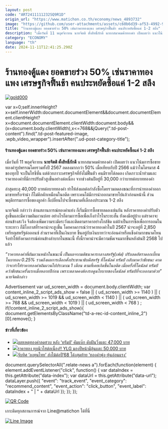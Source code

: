 ```yaml
---
layout: post
code: "ART2411111232SQ9R1D"
origin_url: "https://www.matichon.co.th/economy/news_4893732"
image: "https://github.com/user-attachments/assets/c60b6d39-af53-4992-96c9-d2d7da7b0ad4"
title: "ร้านทองตู้แดง ยอดขายร่วง 50% เซ่นราคาทองแพง เศรษฐกิจฟื้นช้า คนประหยัดซื้อแค่ 1-2 สลึง"
description: "เมื่อวันที่ 11 พฤศจิกายน นายจิตติ ตั้งสิทธิ์ภักดี นายกสมาคมค้าทองคำ เปิดเผยว่า แนวโน้มการซื้อขายทองคำรูปพรรณโดยรวมทั้งปี 2567 ลดลงมากกว่า 50% เมื่อเทียบกับปี"
category: "ECONOMY"
language: "th"
date: 2024-11-11T12:41:25.290Z
---
```


# ร้านทองตู้แดง ยอดขายร่วง 50% เซ่นราคาทองแพง เศรษฐกิจฟื้นช้า คนประหยัดซื้อแค่ 1-2 สลึง

[![](https://www.matichon.co.th/wp-content/uploads/2024/11/gold000.jpg "gold000")](https://www.matichon.co.th/wp-content/uploads/2024/11/gold000.jpg)

var x=0;self.innerHeight?x=self.innerWidth:document.documentElement&&document.documentElement.clientHeight?x=document.documentElement.clientWidth:document.body&&(x=document.body.clientWidth),x<=768&&jQuery(".td-post-content").find(".td-post-featured-image, .wpb\_video\_wrapper").insertAfter(".ud-post-category-title");

#### **ร้านทองตู้แดง ยอดขายร่วง 50% เซ่นราคาทองแพง เศรษฐกิจฟื้นช้า คนประหยัดซื้อแค่ 1-2 สลึง**

เมื่อวันที่ 11 พฤศจิกายน **นายจิตติ ตั้งสิทธิ์ภักดี** นายกสมาคมค้าทองคำ เปิดเผยว่า แนวโน้มการซื้อขายทองคำรูปพรรณโดยรวมทั้งปี 2567 ลดลงมากกว่า 50% เมื่อเทียบกับปี 2566 แม้ว่าในไตรมาส 4 ของทุกปี จะเป็นไฮซีซั่น แต่ด้วยภาวะเศรษฐกิจที่ยังไม่ฟื้นตัว คนมีรายได้ลดลง เกิดภาวะน้ำท่วมและราคาทองคำที่มีการปรับตัวสูงขึ้นอย่างต่อเนื่อง จากช่วงต้นปีอยู่ที่ 30,000 กว่าบาทต่อบาททองคำ

ล่าสุดทะลุ 40,000 บาทต่อบาททองคำ ทำให้ส่งผลต่อกำลังซื้อโดยรวมลดลงขณะที่การนำทองคำออกมาขายหรือจำนำ ก็ไม่คึกคักเหมือนในอดีต เพราะคนได้มีการนำออกมาขายไปแล้วก่อนหน้านี้ ส่วนพฤติกรรมการซื้อของลูกค้า ก็เปลี่ยนไปจะซื้อขนาดที่เล็กลงประมาณ 1-2 สลึง

นายจิตติ กล่าวว่า ด้านสถานการณ์ทองคำแท่ง ก็เริ่มมีการซื้อขายลดลงเช่นกัน หลังราคาทองคำปรับตัวสูงขึ้นและมีความผันผวนบ่อย อย่างไรก็ตามการซื้อเพื่อเก็งกำไรในระยะสั้น ยังคงมีอยู่บ้าง แต่ราคาจะค่อนข้างสะวิง จึงต้องเพิ่มความระมัดระวังและติดตามราคาอย่างใกล้ชิด แต่ถ้าเป็นการซื้อเพื่อการออมในระยะยาว ก็มีโอกาสที่ราคาน่าจะสูงขึ้น โดยคาดการณ์ว่าราคาทองคำในปี 2567 น่าจะอยู่ที่ 2,850 เหรียญสหรัฐต่อออนซ์ ส่วนราคาที่เป็นเงินบาท ขึ้นอยู่กับเงินบาทว่าจะอ่อนค่าหรือแข็งค่ามากขนาดไหน จึงทำให้ยังคาดการณ์ค่อนข้างลำบากในขณะนี้ ทั้งนี้ราคาน่าจะมีความชัดเจนมากขึ้นหลังต้นปี 2568 ไปแล้ว

_“ราคาทองคำที่ผันผวนหนักในขณะนี้ เป็นผลจากมติธนาคารกลางสหรัฐ(เฟด) ปรับลดอัตราดอกเบี้ยนโนบายลง 0.25% รวมถึงผลการเลือกตั้งประธานาธิบดีสหรัฐ ที่โดนัลด์ ทรัมป์ กลับมาคว้าชัยชนะ คาดว่าจะทำให้ราคาทองคำผันผวนไปประมาณ 1 เดือน ตามที่เคยเกิดขึ้นในอดีต เมื่อครั้งที่โดนัลด์ ทรัมป์ คว้าชัยชนะครั้งแรกเมื่อหลายปีก่อน เพราะตลาดคงต้องรอดูนโยบายของโดนัลด์ ทรัมป์ที่จะออกมาด้วย” นายจิตติกล่าว_

Advertisement var ud\_screen\_width = document.body.clientWidth; var content\_inline\_2\_script\_ads\_show = false || ( ud\_screen\_width >= 1140 ) || ( ud\_screen\_width >= 1019 && ud\_screen\_width < 1140 ) || ( ud\_screen\_width >= 768 && ud\_screen\_width < 1019 ) || ( ud\_screen\_width < 768 ) ; if(!content\_inline\_2\_script\_ads\_show){ document.getElementsByClassName("td-a-rec-id-content\_inline\_2")\[0\].remove(); }

#### ข่าวที่เกี่ยวข้อง

*   [![](https://www.matichon.co.th/wp-content/uploads/2024/05/ราคาทอง-47213.jpeg)เผยเหตุทองคำลดฮวบ หลัง ‘ทรัมป์’ คัมแบ๊ก ดับฝันวิ่งแตะ 47,000 บาท](https://www.matichon.co.th/economy/news_4887400)
*   [![](https://www.matichon.co.th/wp-content/uploads/2024/11/5meeeeeeeen0.jpg)ราคาทอง ทุบนิวไฮต่อเนื่อง!! YLG มองปีหน้ามีลุ้นแตะ 50,000 บาท](https://www.matichon.co.th/economy/news_4883107)
*   [![](https://www.matichon.co.th/wp-content/uploads/2024/11/economy-report.jpg)จับทิศ ‘ลงทุนไทย’ ส่งไม้ต่อปี’68 โค้งสุดท้าย ‘ทองคำพุ่ง-หุ้นอ่อนแรง’](https://www.matichon.co.th/economy/news_4880302)

document.querySelectorAll(".relate-news a").forEach(function(element) { element.addEventListener("click", function() { var dataIndex = this.getAttribute("data-index"); var dataUrl = this.getAttribute("data-url"); dataLayer.push({ "event": "track\_event", "event\_category": "recommend\_content", "event\_action": "click\_button", "event\_label": dataIndex + " | " + dataUrl }); }); });

[![QR Code](https://www.matichon.co.th/wp-content/uploads/2023/07/wob1371z.jpg)](https://lin.ee/ht0nDxX)

เกาะติดทุกสถานการณ์จาก Line@matichon ได้ที่นี่

[![Line Image](https://www.matichon.co.th/wp-content/uploads/2023/07/th.png)](https://lin.ee/ht0nDxX)